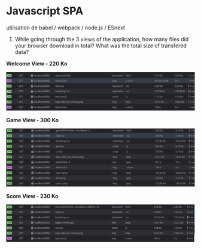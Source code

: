 # Javascript SPA 

utilisation de babel / webpack / node.js / ESnext

1. While going through the 3 views of the application, how many files did your browser download in total? What was the total size of transfered data?

**Welcome View - 220 Ko**

![welcome_view](img/welcome_view_1.png)

**Game View - 300 Ko**

![welcome_view](img/game_view_1.png)

**Score View - 230 Ko**

![score_view](img/result_view_1.png)

